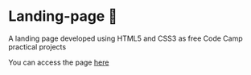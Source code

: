 # Landing-page 📃
 A landing page developed using HTML5 and CSS3 as free Code Camp practical projects<br>
 
You can access the page [here](https://rodrigosantos95.github.io/Landing-page/) 
#
